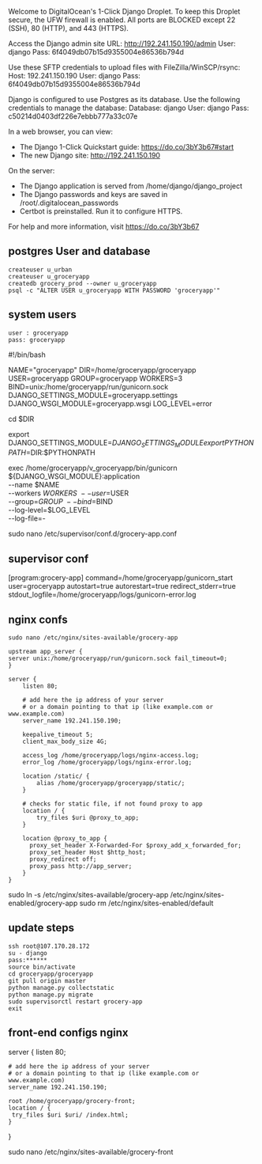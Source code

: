 Welcome to DigitalOcean's 1-Click Django Droplet.
To keep this Droplet secure, the UFW firewall is enabled.
All ports are BLOCKED except 22 (SSH), 80 (HTTP), and 443 (HTTPS).

Access the Django admin site
    URL: http://192.241.150.190/admin
    User: django
    Pass: 6f4049db07b15d9355004e86536b794d

Use these SFTP credentials to upload files with FileZilla/WinSCP/rsync:
    Host: 192.241.150.190
    User: django
    Pass: 6f4049db07b15d9355004e86536b794d

Django is configured to use Postgres as its database. Use the following
credentials to manage the database:
    Database: django
    User:     django
    Pass:     c50214d0403df226e7ebbb777a33c07e

In a web browser, you can view:
 * The Django 1-Click Quickstart guide: https://do.co/3bY3b67#start
 * The new Django site: http://192.241.150.190

On the server:
  * The Django application is served from /home/django/django_project
  * The Django passwords and keys are saved in /root/.digitalocean_passwords
  * Certbot is preinstalled. Run it to configure HTTPS.

For help and more information, visit https://do.co/3bY3b67



## postgres User and database

    createuser u_urban
    createuser u_groceryapp
    createdb grocery_prod --owner u_groceryapp
    psql -c "ALTER USER u_groceryapp WITH PASSWORD 'groceryapp'"

## system users
    user : groceryapp
    pass: groceryapp

#!/bin/bash

NAME="groceryapp"
DIR=/home/groceryapp/groceryapp
USER=groceryapp
GROUP=groceryapp
WORKERS=3
BIND=unix:/home/groceryapp/run/gunicorn.sock
DJANGO_SETTINGS_MODULE=groceryapp.settings
DJANGO_WSGI_MODULE=groceryapp.wsgi
LOG_LEVEL=error

cd $DIR

export DJANGO_SETTINGS_MODULE=$DJANGO_SETTINGS_MODULE
export PYTHONPATH=$DIR:$PYTHONPATH

exec /home/groceryapp/v_groceryapp/bin/gunicorn ${DJANGO_WSGI_MODULE}:application \
  --name $NAME \
  --workers $WORKERS \
  --user=$USER \
  --group=$GROUP \
  --bind=$BIND \
  --log-level=$LOG_LEVEL \
  --log-file=-



sudo nano /etc/supervisor/conf.d/grocery-app.conf


## supervisor conf

[program:grocery-app]
command=/home/groceryapp/gunicorn_start
user=groceryapp
autostart=true
autorestart=true
redirect_stderr=true
stdout_logfile=/home/groceryapp/logs/gunicorn-error.log


## nginx confs

    sudo nano /etc/nginx/sites-available/grocery-app

    upstream app_server {
    server unix:/home/groceryapp/run/gunicorn.sock fail_timeout=0;
    }
    
    server {
        listen 80;

        # add here the ip address of your server
        # or a domain pointing to that ip (like example.com or www.example.com)
        server_name 192.241.150.190;
    
        keepalive_timeout 5;
        client_max_body_size 4G;
    
        access_log /home/groceryapp/logs/nginx-access.log;
        error_log /home/groceryapp/logs/nginx-error.log;
    
        location /static/ {
            alias /home/groceryapp/groceryapp/static/;
        }
    
        # checks for static file, if not found proxy to app
        location / {
            try_files $uri @proxy_to_app;
        }
    
        location @proxy_to_app {
          proxy_set_header X-Forwarded-For $proxy_add_x_forwarded_for;
          proxy_set_header Host $http_host;
          proxy_redirect off;
          proxy_pass http://app_server;
        }
    }


sudo ln -s /etc/nginx/sites-available/grocery-app /etc/nginx/sites-enabled/grocery-app
sudo rm /etc/nginx/sites-enabled/default


## update steps
    ssh root@107.170.28.172
    su - django
    pass:******
    source bin/activate
    cd groceryapp/groceryapp
    git pull origin master
    python manage.py collectstatic
    python manage.py migrate
    sudo supervisorctl restart grocery-app
    exit


## front-end configs nginx
server {
    listen 80;

    # add here the ip address of your server
    # or a domain pointing to that ip (like example.com or www.example.com)
    server_name 192.241.150.190;

    root /home/groceryapp/grocery-front;
    location / {
     try_files $uri $uri/ /index.html;
    }

}

sudo nano /etc/nginx/sites-available/grocery-front
